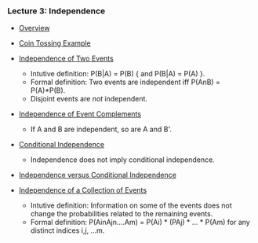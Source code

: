 
### Lecture 3: Independence

* [Overview](https://www.youtube.com/watch?v=mqr5oANeEI8)

* [Coin Tossing Example](https://www.youtube.com/watch?v=v4k4ep3lSwc)

* [Independence of Two Events](https://www.youtube.com/watch?v=Bbn_sSLenYk)
  * Intutive definition: P(B|A) = P(B) { and P(B|A) = P(A) }.
  * Formal definition: Two events are independent iff P(AnB) = P(A)*P(B).
  * Disjoint events are _not_ independent.

* [Independence of Event Complements](https://www.youtube.com/watch?v=VvrecTHAWRU)
  * If A and B are independent, so are A and B'.

* [Conditional Independence](https://www.youtube.com/watch?v=yXV15izY1dQ)
  * Independence does not imply conditional independence.

* [Independence versus Conditional Independence](https://www.youtube.com/watch?v=Ac8KiNC0zM0)

* [Independence of a Collection of Events](https://www.youtube.com/watch?v=i9dtA6VZ8u0)
  * Intutive definition: Information on some of the events does not change the probabilities related to the remaining events.
  * Formal definition: P(AinAjn....Am) = P(Ai) * (PAj) * ... * P(Am) for any distinct indices i,j, ...m.
  
